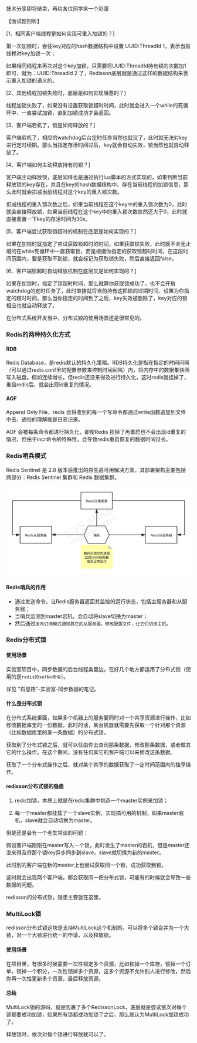 技术分享即将结束，再给各位同学来一个彩蛋

【面试题剖析】

[1、相同客户端线程是如何实现可重入加锁的？]

第一次加锁时，会往key对应的hash数据结构中设置 UUID:ThreadId 1，表示当前线程对key加锁一次；

如果相同线程来再次对这个key加锁，只需要将UUID:ThreadId持有锁的次数加1即可，就为：UUID:ThreadId 2 了，Redisson底层就是通过这样的数据结构来表示重入加锁的语义的。


[2、其他线程加锁失败时，底层是如何实现阻塞的？]

线程加锁失败了，如果没有设置获取锁超时时间，此时就会进入一个while的死循环中，一直尝试加锁，直到加锁成功才会返回。

[3、客户端宕机了，锁是如何释放的？]

客户端宕机了，相应的watchdog后台定时任务当然也就没了，此时就无法对key进行定时续期，那么当指定存活时间过后，key就会自动失效，锁当然也就自动释放了。

[4、客户端如何主动释放持有的锁？]

客户端主动释放锁，底层同样也是通过执行lua脚本的方式实现的，如果判断当前释放锁的key存在，并且在key的hash数据结构中、存在当前线程的加锁信息，那么此时就会扣减当前线程对这个key的重入锁次数。

扣减线程的重入锁次数之后，如果当前线程在这个key中的重入锁次数为0，此时就会直接释放锁，如果当前线程在这个key中的重入锁次数依然还大于0，此时就直接重置一下key的存活时间为30s。


[5、客户端尝试获取锁超时的机制在底层是如何实现的？]

如果在加锁时就指定了尝试获取锁超时的时间，如果获取锁失败，此时就不会无止境的在while死循环中一直获取锁，而是根据你指定的获取锁超时时间，在这段时间范围内，要是获取不到锁，就会标记为获取锁失败，然后直接返回false。


[6、客户端锁超时自动释放机制在底层又是如何实现的？]

如果在加锁时，指定了锁超时时间，那么就算你获取锁成功了，也不会开启watchdog的定时任务了，此时直接就将当前持有这把锁的过期时间、设置为你指定的超时时间，那么当你指定的时间到了之后，key失效被删除了，key对应的锁相应也就自动释放了。



在分布式系统开发当中，分布式锁的使用场景还是很常见的。

### Redis的两种持久化方式

#### RDB

Redis Database，是redis默认的持久化策略。RDB持久化是指在指定的时间间隔（可以通过redis.conf里的配置参数来控制时间间隔）内，将内存中的数据集快照写入磁盘。假如连续增长，但redis还没来得及进行持久化，这时redis就挂掉了，重启redis后，就会出现id重复的情况。

#### AOF

Append Only File，redis 会将收到的每一个写命令都通过write函数追加到文件中去，通俗的理解就是日志记录。

AOF 会被每条命令都进行持久化，即使Redis 挂掉了再重启也不会出现id重复的情况，但由于incr命令的特殊性，会导致redis重启恢复的数据时间过长。

### Redis哨兵模式

Redis Sentinel 是 2.8 版本后推出的原生高可用解决方案，其部署架构主要包括两部分：Redis Sentinel 集群和 Redis 数据集群。

![Redis哨兵](Redis分布式锁.assets/Redis哨兵.png)

#### Redis哨兵的作用

- 通过发送命令，让Redis服务器返回其监控的运行状态，包括主服务器和从服务器；
- 当哨兵监测到master宕机，会自动将slave切换为master；
- 然后通过`发布订阅模式通知其它的从服务器，修改配置文件，让它们切换主机`。

### Redis分布式锁

#### 使用场景

实验室项目中，同步数据的后台线程类里边，在好几个地方都运用了分布式锁（使用的是`redis的setNx命令`）。

详见 "捋思路"-实验室-同步数据的笔记。

#### 什么是分布式锁

在分布式系统里面，如果多个机器上的服务要同时对一个共享资源进行操作，比如修改数据库里的一份数据，此时的话，某台机器就需要先获取一个针对那个资源（比如数据库里的某一条数据）的分布式锁。

获取到了分布式锁之后，就可以任由你去查询那条数据，修改那条数据，或者做其它的什么操作。在这个期间，没有任何其它的客户端可以来修改这条数据。

获取了一个分布式操作之后，就对某个共享的数据获取了一定时间范围内的独享操作。

#### redisson分布式锁的隐患

1. redis加锁，本质上就是在redis集群中挑选一个master实例来加锁；

2. 每一个master都挂载了一个slave实例，实现搞可用的机制，如果master宕机，slave就会自动切换为master。

但是还是会有一个老生常谈的问题：

假设客户端刚刚在master写入一个锁，此时发生了master的宕机，但是master还没来得及将那个锁key异步同步到slave，slave就切换为新的master。

此时别的客户端在新的master上也尝试获取同一个锁，成功获取到锁。

这时就会出现两个客户端，都会获取同一把分布式锁，可能有的时候就会导致一些数据的问题。

redisson的分布式锁，隐患主要就在这里。

### MultiLock锁

redisson分布式锁这块是支持MultiLock这个机制的。可以将多个锁合并为一个大锁，对一个大锁进行统一的申请，以及释放锁。

#### 使用场景

在项目里，有很多时候需要一次性锁定多个资源，比如锁掉一个库存，锁掉一个订单，锁掉一个积分，一次性锁掉多个资源，这多个资源不允许别人进行修改，然后你再一次性更新多个资源，最后释放资源。

#### 总结

MultiLock锁的源码，就是包裹了多个RedissonLock，底层就是尝试依次对每个锁都要成功加锁，如果所有锁都成功加锁了之后，那么就认为MultiLock加锁成功了。

释放锁时，依次对每个锁进行释放就可以了。

